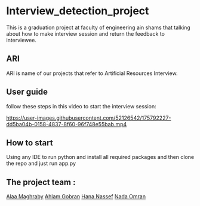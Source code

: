 # Interview_detection_project
This is a graduation project at faculty of engineering ain shams that talking about how to make interview session and return the feedback to interviewee.
## ARI 
ARI is name of our projects that refer to Artificial Resources Interview.
## User guide 
follow these steps in this video to start the interview session:




https://user-images.githubusercontent.com/52126542/175792227-dd5ba04b-0158-4837-8f60-96f748e55bab.mp4





## How to start
Using any IDE to run python and install all required packages and then clone the repo and just run app.py
## The project team :
[Alaa Maghraby](https://github.com/alaaelmaghraby) [Ahlam Gobran](https://github.com/ahlamahme) [Hana Nassef](https://github.com/333hana) [Nada  Omran](https://github.com/NadaOmran12) 
